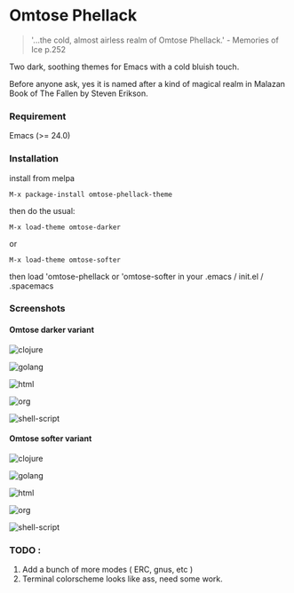 # Omtose Phellack

> '...the cold, almost airless realm of Omtose Phellack.' - Memories of Ice p.252


Two dark, soothing themes for Emacs with a cold bluish touch.

Before anyone ask, yes it is named after a kind of magical realm in Malazan Book of The Fallen by Steven Erikson.

### Requirement
Emacs (>= 24.0)

### Installation
install from melpa
    
    M-x package-install omtose-phellack-theme
    
then do the usual:
    
    M-x load-theme omtose-darker

or 

    M-x load-theme omtose-softer
    

then load 'omtose-phellack or 'omtose-softer in your .emacs / init.el / .spacemacs

### Screenshots
#### Omtose darker variant
![clojure](imgs/omtose-clojure.png)

![golang](imgs/omtose-golang.png)

![html](imgs/omtose-html.png)

![org](imgs/omtose-org.png)

![shell-script](imgs/omtose-shell-script.png)

#### Omtose softer variant
![clojure](imgs/omtose-soft-clojure.png)

![golang](imgs/omtose-soft-golang.png)

![html](imgs/omtose-soft-html.png)

![org](imgs/omtose-soft-org.png)

![shell-script](imgs/omtose-soft-shell-script.png)

### TODO :
1. Add a bunch of more modes ( ERC, gnus, etc )
2. Terminal colorscheme looks like ass, need some work.
